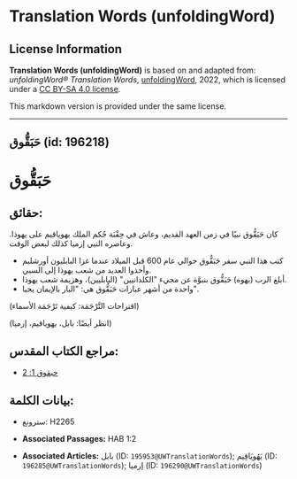 # Translation Words (unfoldingWord)

## License Information

**Translation Words (unfoldingWord)** is based on and adapted from: _unfoldingWord® Translation Words_, [unfoldingWord](https://unfoldingword.org/utw), 2022, which is licensed under a [CC BY-SA 4.0 license](https://creativecommons.org/licenses/by-sa/4.0/legalcode.en).

This markdown version is provided under the same license.



--------------------------------

## حَبَقُّوق (id: 196218)

**حَبَقُّوق**
=============

حقائق:
------

كان حَبَقُّوق نبيًا في زمن العهد القديم، وعاش في حِقْبَة حُكم الملك يهوياقيم على يهوذا. وعاصره النبي إرميا كذلك لبعض الوقت.

* كتب هذا النبي سفر حَبَقُّوق حوالي عام 600 قبل الميلاد عندما غزا البابليون أورشليم وأخذوا العديد من شعب يهوذا إلى السبي.
* أبلغ الرب (يهوه) حَبَقُّوق بنبوَّة عن مجيء "الكلدانيين" (البابليين)، وهزيمة شعب يهوذا.
* واحدة من أشهر عبارات حَبَقُّوق هي: "البار بالإيمان يحيا".

(اقتراحات التَّرْجَمَة: كيفية تَرْجَمَة الأسماء)

(انظر أيضًا: بابل، يهوياقيم، إرميا)

مراجع الكتاب المقدس:
--------------------

* [حبقوق 1: 2](https://ref.ly/Hab1:2)

بيانات الكلمة:
--------------

* سترونغ: H2265

* **Associated Passages:** HAB 1:2
* **Associated Articles:** بابل (ID: `195953@UWTranslationWords`); يَهُويَاقِيم (ID: `196285@UWTranslationWords`); إرميا (ID: `196290@UWTranslationWords`)

